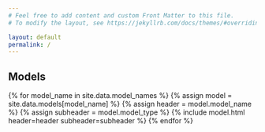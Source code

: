 ```yaml
---
# Feel free to add content and custom Front Matter to this file.
# To modify the layout, see https://jekyllrb.com/docs/themes/#overriding-theme-defaults

layout: default
permalink: /
---
```

<div class="models-body">
    <h2 class="models-title">Models</h2>
    <div class="models-list">
        {% for model_name in site.data.model_names %}
        {% assign model = site.data.models[model_name] %}
        {% assign header = model.model_name %}
        {% assign subheader = model.model_type %}
        {% include model.html header=header subheader=subheader %}
        {% endfor %}
    </div>
</div>